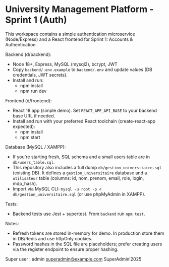# University Management Platform - Sprint 1 (Auth)

This workspace contains a simple authentication microservice (Node/Express) and a React frontend for Sprint 1: Accounts & Authentication.

Backend (d/backend):
- Node 18+, Express, MySQL (mysql2), bcrypt, JWT
- Copy `backend/.env.example` to `backend/.env` and update values (DB credentials, JWT secrets).
- Install and run:
  - npm install
  - npm run dev

Frontend (d/frontend):
- React 18 app (simple demo). Set `REACT_APP_API_BASE` to your backend base URL if needed.
- Install and run with your preferred React toolchain (create-react-app expected):
  - npm install
  - npm start

Database (MySQL / XAMPP):
- If you're starting fresh, SQL schema and a small users table are in `db/users_table.sql`.
- This repository also includes a full dump `db/gestion_universitaire.sql` (existing DB). It defines a `gestion_universitaire` database and a `utilisateur` table (columns: id, nom, prenom, email, role, login, mdp_hash).
- Import via MySQL CLI: `mysql -u root -p < db/gestion_universitaire.sql` (or use phpMyAdmin in XAMPP).

Tests:
- Backend tests use Jest + supertest. From `backend` run `npm test`.

Notes:
- Refresh tokens are stored in-memory for demo. In production store them in DB/Redis and use httpOnly cookies.
- Password hashes in the SQL file are placeholders; prefer creating users via the register endpoint to ensure proper hashing.




Super user : admin 
superadmin@example.com
SuperAdmin!2025
